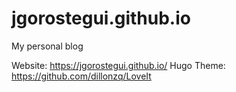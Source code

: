 # jgorostegui.github.io

My personal blog

Website: https://jgorostegui.github.io/
Hugo Theme: https://github.com/dillonzq/LoveIt